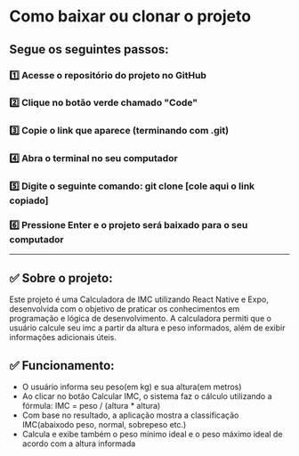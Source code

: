 # Como baixar ou clonar o projeto
## Segue os seguintes passos:

### 1️⃣ Acesse o repositório do projeto no GitHub

### 2️⃣ Clique no botão verde chamado "Code"

### 3️⃣ Copie o link que aparece (terminando com .git)

### 4️⃣ Abra o terminal no seu computador

### 5️⃣ Digite o seguinte comando: git clone [cole aqui o link copiado]

### 6️⃣ Pressione Enter e o projeto será baixado para o seu computador

---

## ✅ Sobre o projeto:

Este projeto é uma Calculadora de IMC utilizando React Native e Expo, desenvolvida com o objetivo de praticar os conhecimentos em programação e lógica de desenvolvimento. A calculadora permiti que o usuário calcule seu imc a partir da altura e peso informados,
além de exibir informações adicionais úteis.

## ✅ Funcionamento:

- O usuário informa seu peso(em kg) e sua altura(em metros)
- Ao clicar no botão Calcular IMC, o sistema faz o cálculo utilizando a fórmula: IMC = peso / (altura * altura)
- Com base no resultado, a aplicação mostra a classificação IMC(abaixodo peso, normal, sobrepeso etc.)
- Calcula e exibe também o peso mínimo ideal e o peso máximo ideal de acordo com a altura informada



 
